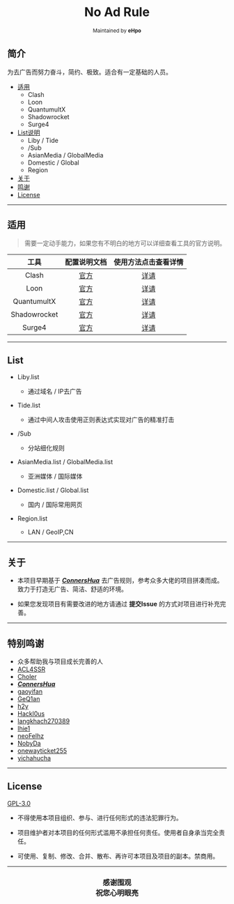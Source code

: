 <h1 align="center">
No Ad Rule
</h1>
<p align="center">
<sup>
Maintained by <b>eHpo</b>
</sup>
</p>


## 简介

为去广告而努力奋斗，简约、极致。适合有一定基础的人员。

* [适用](#适用)
    * Clash
    * Loon
    * QuantumultX
    * Shadowrocket
    * Surge4
* [List说明](#List)
    * Liby / Tide
    * /Sub
    * AsianMedia / GlobalMedia
    * Domestic / Global
    * Region
* [关于](#关于)
* [鸣谢](#特别鸣谢)
* [License](#License)

-------

## 适用

>需要一定动手能力，如果您有不明白的地方可以详细查看工具的官方说明。

| 工具 | 配置说明文档 | 使用方法点击查看详情 |
| :-: | :-: | :-: |
| Clash | [官方](https://github.com/Dreamacro/clash/blob/master/README.md) | [详请](https://github.com/eHpo1/Rules/blob/master/Clash/README.md) |
| Loon | [官方](https://github.com/Loon0x00/LoonManual) | [详请](https://github.com/eHpo1/Rules/blob/master/Loon/README.md) |
| QuantumultX | [官方](https://github.com/crossutility/Quantumult-X) | [详请](https://github.com/eHpo1/Rules/blob/master/QuantumultX/README.md) |
| Shadowrocket | [官方](https://github.com/Shadowrocket) | [详请](https://github.com/eHpo1/Rules/blob/master/Shadowrocket/README.md) |
| Surge4 | [官方](https://manual.nssurge.com) | [详请](https://github.com/eHpo1/Rules/blob/master/Surge4/README.md) |

-------

## List

* Liby.list
    * 通过域名 / IP去广告

* Tide.list
    * 通过中间人攻击使用正则表达式实现对广告的精准打击

* /Sub
    * 分站细化规则

* AsianMedia.list / GlobalMedia.list
    * 亚洲媒体 / 国际媒体

* Domestic.list / Global.list
    * 国内 / 国际常用网页

* Region.list
	* LAN / GeoIP,CN

-------

## 关于

* 本项目早期基于 [***ConnersHua***](https://github.com/ConnersHua) 去广告规则，参考众多大佬的项目拼凑而成。致力于打造无广告、简洁、舒适的环境。

* 如果您发现项目有需要改进的地方请通过 **提交Issue** 的方式对项目进行补充完善。

-------

## 特别鸣谢

* 众多帮助我与项目成长完善的人
* [ACL4SSR](https://github.com/ACL4SSR/ACL4SSR)
* [Choler](https://github.com/Choler)
* [***ConnersHua***](https://github.com/ConnersHua)
* [gaoyifan](https://github.com/gaoyifan)
* [GeQ1an](https://github.com/GeQ1an)
* [h2y](https://github.com/h2y)
* [Hackl0us](https://github.com/Hackl0us)
* [langkhach270389](https://github.com/langkhach270389)
* [lhie1](https://github.com/lhie1)
* [neoFelhz](https://github.com/neoFelhz)
* [NobyDa](https://github.com/NobyDa)
* [onewayticket255](https://github.com/onewayticket255)
* [yichahucha](https://github.com/yichahucha)

-------

## License

[GPL-3.0](https://github.com/eHpo1/Rules/blob/master/LICENSE)

* 不得使用本项目组织、参与、进行任何形式的违法犯罪行为。

* 项目维护者对本项目的任何形式滥用不承担任何责任。使用者自身承当完全责任。

* 可使用、复制、修改、合并、散布、再许可本项目及项目的副本。禁商用。

-------

<h3 align="center">
<p>感谢围观
<br>祝您心明眼亮</b>
</p>
</h3>
